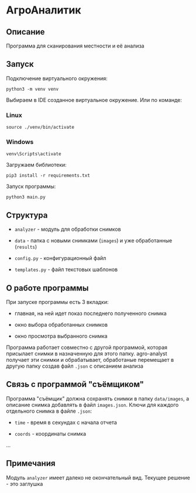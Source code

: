 # АгроАналитик

## Описание

Программа для сканирования местности и её анализа

## Запуск

Подключение виртуального окружения:

```shell
python3 -m venv venv
```

Выбираем в IDE созданное виртуальное окружение. Или по команде:

### Linux

```shell
source ./venv/bin/activate
```

### Windows

```shell
venv\Scripts\activate
```

Загружаем библиотеки:

```shell
pip3 install -r requirements.txt
```

Запуск программы:

```shell
python3 main.py
```

## Структура

- `analyzer` - модуль для обработки снимков

- `data` - папка с новыми снимками (`images`) и уже обработанные (`results`)

- `config.py` - конфигурационный файл

- `templates.py` - файл текстовых шаблонов

## О работе программы

При запуске программы есть 3 вкладки:

- главная, на ней идет показ последнего полученного снимка

- окно выбора обработанных снимков

- окно просмотра выбранного снимка

Программа работает совместно с другой программой, которая присылает снимки в назначенную для этого папку. agro-analyst получает эти снимки и обрабатывает, обработаные перемещает в другую папку создав файл `.json` с описанием анализа

## Связь с программой "съёмщиком"

Программа "съёмщик" должна сохранять снимки в папку `data/images`, а описание снимка добавлять в файл `images.json`. Ключи для каждого отдельного снимка в файле `.json`:

- `time` - время в секундах с начала отчета

- `coords` - координаты снимка

...

## Примечания

Модуль `analyzer` имеет далеко не окончательный вид. Текущее решение - это заглушка
